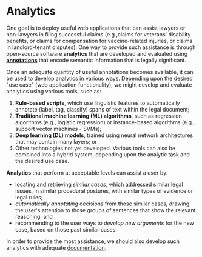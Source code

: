 # Analytics

One goal is to deploy useful web applications that can assist lawyers or non-lawyers in filing successful claims (e.g.,claims for veterans' disability benefits, or claims for compensation for vaccine-related injuries, or claims in landlord-tenant disputes). One way to provide such assistance is through open-source software **analytics** that are developed and evaluated using [**annotations**](https://vernrwalker.github.io/LegalSemanticAnalysis/annotations/) that encode semantic information that is legally significant.

Once an adequate quantity of useful annotations becomes available, it can be used to develop analytics in various ways. Depending upon the desired "use case" (web application functionality), we might develop and evaluate analytics using various tools, such as:

1. **Rule-based scripts**, which use linguistic features to automatically annotate (label, tag, classify) spans of text within the legal document;
2. **Traditional machine learning (ML) algorithms**, such as regression algorithms (e.g., logistic regression) or instance-based algorithms (e.g., support vector machines - SVMs);
3. **Deep learning (DL) models**, trained using neural network architectures that may contain many layers; or
4. Other technologies not yet developed.
Various tools can also be combined into a hybrid system, depending upon the analytic task and the desired use case.

**Analytics** that perform at acceptable levels can assist a user by:

* locating and retrieving _similar cases_, which addressed similar legal issues, in similar procedural postures, with similar types of evidence or legal rules;
* _automatically annotating_ decisions from those similar cases, drawing the user's attention to those groups of sentences that show the relevant reasoning; and
* recommending to the user ways to _develop new arguments_ for the new case, based on those past similar cases.

In order to provide the most assistance, we should also develop such analytics with adequate [documentation](https://vernrwalker.github.io/LegalSemanticAnalysis/documentation/).

